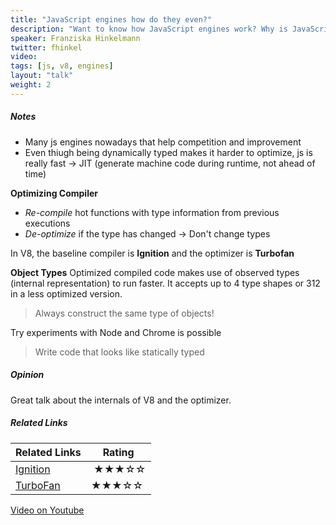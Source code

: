 ```yaml
---
title: "JavaScript engines how do they even?"
description: "Want to know how JavaScript engines work? Why is JavaScript so fast? What is just-in-time compilation? We’ll look at basic concepts of compilers, challenges posed by modern JavaScript, and how to write compiler-friendly JavaScript."
speaker: Franziska Hinkelmann
twitter: fhinkel
video:
tags: [js, v8, engines]
layout: "talk"
weight: 2
---
```


<article id="1">

##### Notes

- Many js engines nowadays that help competition and improvement
- Even thiugh being dynamically typed makes it harder to optimize, js is really fast -> JIT (generate machine code during runtime, not ahead of time)

**Optimizing Compiler**
- _Re-compile_ hot functions with type information from previous executions
- _De-optimize_ if the type has changed -> Don't change types

In V8, the baseline compiler is **Ignition** and the optimizer is **Turbofan**

**Object Types**
Optimized compiled code makes use of observed types (internal representation) to run faster. It accepts up to 4 type shapes or 312 in a less optimized version.

> Always construct the same type of objects!

Try experiments with Node and Chrome is possible

> Write code that looks like statically typed

</article>

<article id="2">

##### Opinion

Great talk about the internals of V8 and the optimizer.

</article>

<article id="3">

##### Related Links

Related Links | Rating
--- | ---
[Ignition](https://v8project.blogspot.com.es/2016/08/firing-up-ignition-interpreter.html) | ★★★☆☆
[TurboFan](https://blog.chromium.org/2015/07/revving-up-javascript-performance-with.html) | ★★★☆☆

</article>

<article id="3">


[Video on Youtube](https://www.youtube.com/watch?v=p-iiEDtpy6I)

</article>
